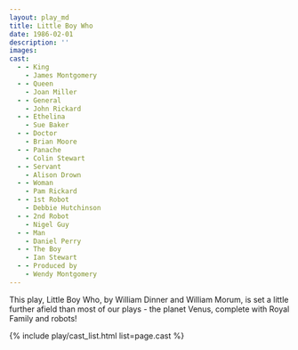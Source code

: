 ```yaml
---
layout: play_md
title: Little Boy Who
date: 1986-02-01
description: ''
images:
cast:
  - - King
    - James Montgomery
  - - Queen
    - Joan Miller
  - - General
    - John Rickard
  - - Ethelina
    - Sue Baker
  - - Doctor
    - Brian Moore
  - - Panache
    - Colin Stewart
  - - Servant
    - Alison Drown
  - - Woman
    - Pam Rickard
  - - 1st Robot
    - Debbie Hutchinson
  - - 2nd Robot
    - Nigel Guy
  - - Man
    - Daniel Perry
  - - The Boy
    - Ian Stewart
  - - Produced by
    - Wendy Montgomery
---
```


This play, Little Boy Who, by William Dinner and William Morum, is set a little further afield than most of our plays - the planet Venus, complete with Royal Family and robots!

{% include play/cast_list.html list=page.cast %}
